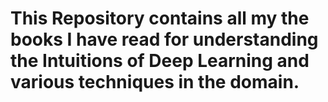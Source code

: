 # This Repository contains all my  the books I have read for understanding the Intuitions of Deep Learning and various techniques in the domain.
